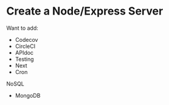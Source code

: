 # Create a Node/Express Server

Want to add:

- Codecov
- CircleCI
- APIdoc
- Testing
- Next
- Cron 

NoSQL
- MongoDB